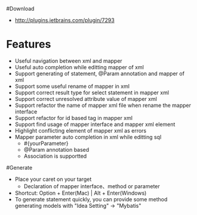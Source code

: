 #Download

* http://plugins.jetbrains.com/plugin/7293

# Features

* Useful navigation between xml and mapper
* Useful auto completion while editting mapper of xml
* Support generating of statement, @Param annotation and mapper of xml
* Support some useful rename of mapper in xml
* Support correct result type for select statement in mapper xml
* Support correct unresolved attribute value of mapper xml
* Support refactor the name of mapper xml file when rename the mapper interface
* Support refactor for id based tag in mapper xml
* Support find usage of mapper interface and mapper xml element</li>
* Highlight conflicting element of mapper xml as errors</li>
* Mapper parameter auto completion in xml while editting sql
    * \#{yourParameter}
    * @Param annotation based
    * Association is supportted

#Generate

* Place your caret on your target
    * Declaration of mapper interface、method or parameter
* Shortcut: Option + Enter(Mac) | Alt + Enter(Windows)
* To generate statement quickly, you can provide some method generating models with "Idea Setting" -> "Mybatis"